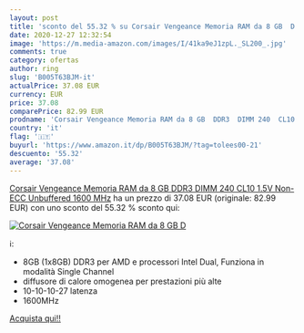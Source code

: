 ```yaml
---
layout: post
title: 'sconto del 55.32 % su Corsair Vengeance Memoria RAM da 8 GB  D  '
date: 2020-12-27 12:32:54
image: 'https://m.media-amazon.com/images/I/41ka9eJ1zpL._SL200_.jpg'
comments: true
category: ofertas
author: ring
slug: 'B005T63BJM-it'
actualPrice: 37.08 EUR
currency: EUR
price: 37.08
comparePrice: 82.99 EUR
prodname: 'Corsair Vengeance Memoria RAM da 8 GB  DDR3  DIMM 240  CL10  1.5V  Non-ECC  Unbuffered  1600 MHz'
country: 'it'
flag: '🇮🇹'
buyurl: 'https://www.amazon.it/dp/B005T63BJM/?tag=tolees00-21'
descuento: '55.32'
average: '37.08'
---
```


[Corsair Vengeance Memoria RAM da 8 GB  DDR3  DIMM 240  CL10  1.5V  Non-ECC  Unbuffered  1600 MHz](https://www.amazon.it/dp/B005T63BJM/?tag=tolees00-21) ha un prezzo di 37.08 EUR (originale: 82.99 EUR) con uno sconto del 55.32 % sconto qui:

[![Corsair Vengeance Memoria RAM da 8 GB  D](https://m.media-amazon.com/images/I/41ka9eJ1zpL._SL200_.jpg)](https://www.amazon.it/dp/B005T63BJM/?tag=tolees00-21)

ℹ️:

- 8GB (1x8GB) DDR3 per AMD e processori Intel Dual, Funziona in modalità Single Channel
- diffusore di calore omogenea per prestazioni più alte
- 10-10-10-27 latenza
- 1600MHz

[Acquista qui!!](https://www.amazon.it/dp/B005T63BJM/?tag=tolees00-21)
